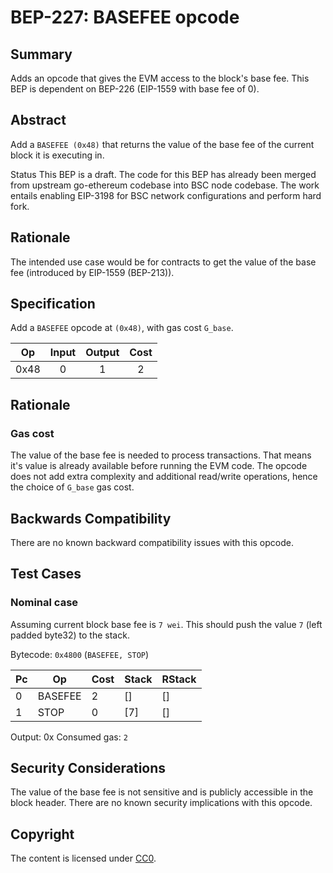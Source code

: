 # BEP-227: BASEFEE opcode



## Summary
Adds an opcode that gives the EVM access to the block's base fee. This BEP is dependent on BEP-226 (EIP-1559 with base fee of 0).

## Abstract

Add a `BASEFEE (0x48)` that returns the value of the base fee of the current block it is executing in.

Status
This BEP is a draft. The code for this BEP has already been merged from upstream go-ethereum codebase into BSC node codebase. The work entails enabling EIP-3198 for BSC network configurations and perform hard fork.

## Rationale
The intended use case would be for contracts to get the value of the base fee (introduced by EIP-1559 (BEP-213)).

## Specification
Add a `BASEFEE` opcode at `(0x48)`, with gas cost `G_base`.

|  Op  	| Input 	| Output 	| Cost 	|
|:----:	|:-----:	|:------:	|:----:	|
| 0x48 	|   0   	|    1   	|   2  	|

## Rationale

### Gas cost
The value of the base fee is needed to process transactions. That means it's value is already available before running the EVM code.
The opcode does not add extra complexity and additional read/write operations, hence the choice of `G_base` gas cost.

## Backwards Compatibility
There are no known backward compatibility issues with this opcode.

## Test Cases

### Nominal case
Assuming current block base fee is `7 wei`.
This should push the value `7` (left padded byte32) to the stack.

Bytecode: `0x4800` (`BASEFEE, STOP`)

|  Pc   |      Op     | Cost |   Stack   |   RStack  |
|-------|-------------|------|-----------|-----------|
|    0  |    BASEFEE  |    2 |        [] |        [] |
|    1  |    STOP     |    0 |       [7] |        [] |

Output: 0x
Consumed gas: `2`

## Security Considerations
The value of the base fee is not sensitive and is publicly accessible in the block header. There are no known security implications with this opcode.

## Copyright
The content is licensed under [CC0](https://creativecommons.org/publicdomain/zero/1.0/).
